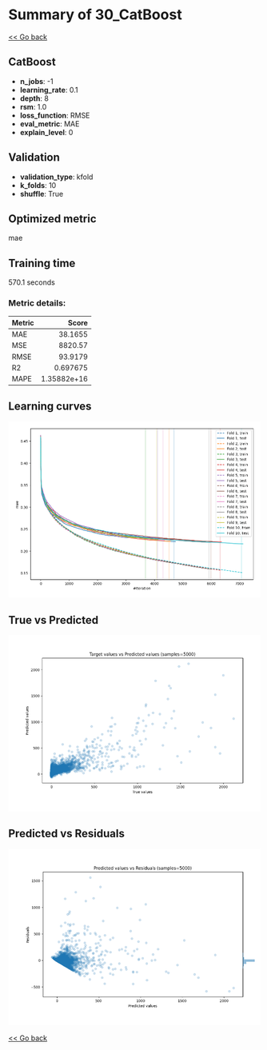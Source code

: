 # Summary of 30_CatBoost

[<< Go back](../README.md)


## CatBoost
- **n_jobs**: -1
- **learning_rate**: 0.1
- **depth**: 8
- **rsm**: 1.0
- **loss_function**: RMSE
- **eval_metric**: MAE
- **explain_level**: 0

## Validation
 - **validation_type**: kfold
 - **k_folds**: 10
 - **shuffle**: True

## Optimized metric
mae

## Training time

570.1 seconds

### Metric details:
| Metric   |          Score |
|:---------|---------------:|
| MAE      |   38.1655      |
| MSE      | 8820.57        |
| RMSE     |   93.9179      |
| R2       |    0.697675    |
| MAPE     |    1.35882e+16 |



## Learning curves
![Learning curves](learning_curves.png)
## True vs Predicted

![True vs Predicted](true_vs_predicted.png)


## Predicted vs Residuals

![Predicted vs Residuals](predicted_vs_residuals.png)



[<< Go back](../README.md)
